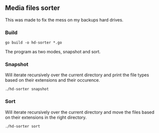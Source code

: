 ## Media files sorter

This was made to fix the mess on my backups hard drives.

### Build
    go build -o hd-sorter *.go

The program as two modes, snapshot and sort.

### Snapshot
Will iterate recursively over the current directory and print the file types based on their extensions and their occurence.

    ./hd-sorter snapshot

### Sort
Will iterate recursively over the current directory and move the files based on their extensions in the right directory.

    ./hd-sorter sort